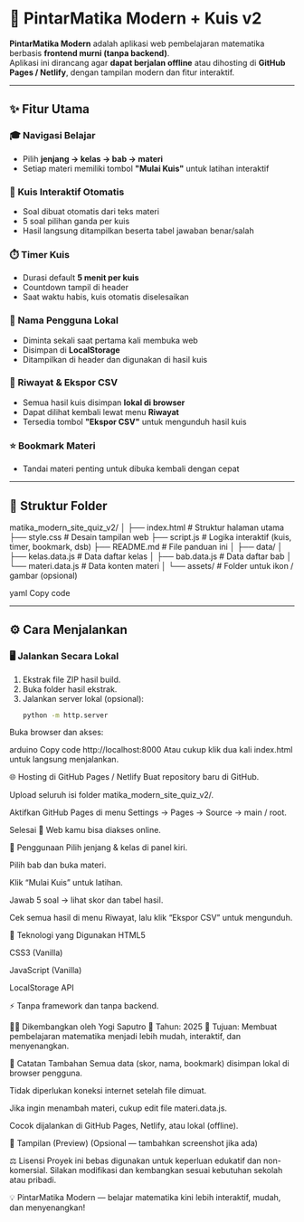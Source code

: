 # 📘 PintarMatika Modern + Kuis v2

**PintarMatika Modern** adalah aplikasi web pembelajaran matematika berbasis **frontend murni (tanpa backend)**.  
Aplikasi ini dirancang agar **dapat berjalan offline** atau dihosting di **GitHub Pages / Netlify**, dengan tampilan modern dan fitur interaktif.

---

## ✨ Fitur Utama

### 🎓 Navigasi Belajar
- Pilih **jenjang → kelas → bab → materi**  
- Setiap materi memiliki tombol **"Mulai Kuis"** untuk latihan interaktif  

### 🧮 Kuis Interaktif Otomatis
- Soal dibuat otomatis dari teks materi  
- 5 soal pilihan ganda per kuis  
- Hasil langsung ditampilkan beserta tabel jawaban benar/salah  

### ⏱️ Timer Kuis
- Durasi default **5 menit per kuis**  
- Countdown tampil di header  
- Saat waktu habis, kuis otomatis diselesaikan  

### 👤 Nama Pengguna Lokal
- Diminta sekali saat pertama kali membuka web  
- Disimpan di **LocalStorage**  
- Ditampilkan di header dan digunakan di hasil kuis  

### 📑 Riwayat & Ekspor CSV
- Semua hasil kuis disimpan **lokal di browser**  
- Dapat dilihat kembali lewat menu **Riwayat**  
- Tersedia tombol **"Ekspor CSV"** untuk mengunduh hasil kuis  

### ⭐ Bookmark Materi
- Tandai materi penting untuk dibuka kembali dengan cepat  

 

---

## 🧱 Struktur Folder

matika_modern_site_quiz_v2/
│
├── index.html # Struktur halaman utama
├── style.css # Desain tampilan web
├── script.js # Logika interaktif (kuis, timer, bookmark, dsb)
├── README.md # File panduan ini
│
├── data/
│ ├── kelas.data.js # Data daftar kelas
│ ├── bab.data.js # Data daftar bab
│ └── materi.data.js # Data konten materi
│
└── assets/ # Folder untuk ikon / gambar (opsional)

yaml
Copy code

---

## ⚙️ Cara Menjalankan

### 🖥️ Jalankan Secara Lokal
1. Ekstrak file ZIP hasil build.  
2. Buka folder hasil ekstrak.  
3. Jalankan server lokal (opsional):
   ```bash
   python -m http.server
Buka browser dan akses:

arduino
Copy code
http://localhost:8000
Atau cukup klik dua kali index.html untuk langsung menjalankan.

🌐 Hosting di GitHub Pages / Netlify
Buat repository baru di GitHub.

Upload seluruh isi folder matika_modern_site_quiz_v2/.

Aktifkan GitHub Pages di menu
Settings → Pages → Source → main / root.

Selesai 🎉 Web kamu bisa diakses online.

🧩 Penggunaan
Pilih jenjang & kelas di panel kiri.

Pilih bab dan buka materi.

Klik “Mulai Kuis” untuk latihan.

Jawab 5 soal → lihat skor dan tabel hasil.

Cek semua hasil di menu Riwayat, lalu klik “Ekspor CSV” untuk mengunduh.

🧰 Teknologi yang Digunakan
HTML5

CSS3 (Vanilla)

JavaScript (Vanilla)

LocalStorage API

⚡ Tanpa framework dan tanpa backend.

🧑‍💻 Dikembangkan oleh
Yogi Saputro
📅 Tahun: 2025
🎯 Tujuan: Membuat pembelajaran matematika menjadi lebih mudah, interaktif, dan menyenangkan.

📝 Catatan Tambahan
Semua data (skor, nama, bookmark) disimpan lokal di browser pengguna.

Tidak diperlukan koneksi internet setelah file dimuat.

Jika ingin menambah materi, cukup edit file materi.data.js.

Cocok dijalankan di GitHub Pages, Netlify, atau lokal (offline).

📸 Tampilan (Preview)
(Opsional — tambahkan screenshot jika ada)

⚖️ Lisensi
Proyek ini bebas digunakan untuk keperluan edukatif dan non-komersial.
Silakan modifikasi dan kembangkan sesuai kebutuhan sekolah atau pribadi.

💡 PintarMatika Modern — belajar matematika kini lebih interaktif, mudah, dan menyenangkan!

